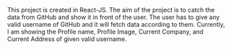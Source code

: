 This project is created in React-JS. The aim of the project is to catch the data from GitHub and show it in front of the user. The user has to give any valid username of GitHub and it will fetch data according to them. Currently, I am showing the Profile name, Profile Image, Current Company, and Current Address of given valid username.
